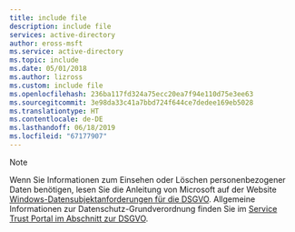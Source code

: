 ```yaml
---
title: include file
description: include file
services: active-directory
author: eross-msft
ms.service: active-directory
ms.topic: include
ms.date: 05/01/2018
ms.author: lizross
ms.custom: include file
ms.openlocfilehash: 236ba117fd324a75ecc20ea7f94e110d75e3ee63
ms.sourcegitcommit: 3e98da33c41a7bbd724f644ce7dedee169eb5028
ms.translationtype: HT
ms.contentlocale: de-DE
ms.lasthandoff: 06/18/2019
ms.locfileid: "67177907"
---
```

>[!Note]
>Wenn Sie Informationen zum Einsehen oder Löschen personenbezogener Daten benötigen, lesen Sie die Anleitung von Microsoft auf der Website [Windows-Datensubjektanforderungen für die DSGVO](https://docs.microsoft.com/microsoft-365/compliance/gdpr-dsr-windows). Allgemeine Informationen zur Datenschutz-Grundverordnung finden Sie im [Service Trust Portal im Abschnitt zur DSGVO](https://servicetrust.microsoft.com/ViewPage/GDPRGetStarted).
